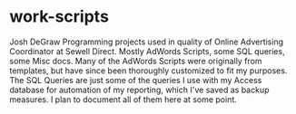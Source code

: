 # work-scripts
Josh DeGraw 
Programming projects used in quality of Online Advertising Coordinator at Sewell Direct.
Mostly AdWords Scripts, some SQL queries, some Misc docs.
Many of the AdWords Scripts were originally from templates, but have since been thoroughly customized to fit my purposes. 
The SQL Queries are just some of the queries I use with my Access database for automation of my reporting, which I've saved as backup measures.
I plan to document all of them here at some point.
